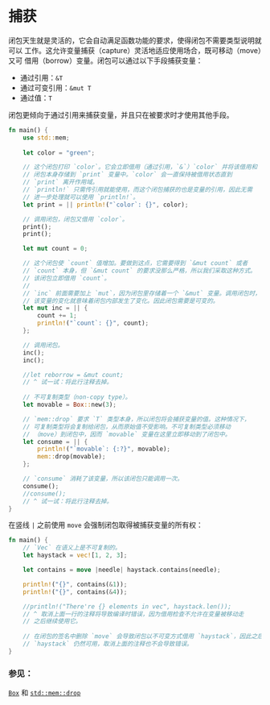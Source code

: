 # 捕获

闭包天生就是灵活的，它会自动满足函数功能的要求，使得闭包不需要类型说明就可以
工作。这允许变量捕获（capture）灵活地适应使用场合，既可移动（move）又可
借用（borrow）变量。闭包可以通过以下手段捕获变量：

* 通过引用：`&T`
* 通过可变引用：`&mut T`
* 通过值：`T`

闭包更倾向于通过引用来捕获变量，并且只在被要求时才使用其他手段。

```rust
fn main() {
    use std::mem;
    
    let color = "green";

    // 这个闭包打印 `color`。它会立即借用（通过引用，`&`）`color` 并将该借用和
    // 闭包本身存储到 `print` 变量中。`color` 会一直保持被借用状态直到
    // `print` 离开作用域。
    // `println!` 只需传引用就能使用，而这个闭包捕获的也是变量的引用，因此无需
    // 进一步处理就可以使用 `println!`。
    let print = || println!("`color`: {}", color);

    // 调用闭包，闭包又借用 `color`。
    print();
    print();

    let mut count = 0;

    // 这个闭包使 `count` 值增加。要做到这点，它需要得到 `&mut count` 或者
    // `count` 本身，但 `&mut count` 的要求没那么严格，所以我们采取这种方式。
    // 该闭包立即借用 `count`。
    //
    // `inc` 前面需要加上 `mut`，因为闭包里存储着一个 `&mut` 变量。调用闭包时，
    // 该变量的变化就意味着闭包内部发生了变化。因此闭包需要是可变的。
    let mut inc = || {
        count += 1;
        println!("`count`: {}", count);
    };

    // 调用闭包。
    inc();
    inc();

    //let reborrow = &mut count;
    // ^ 试一试：将此行注释去掉。
    
    // 不可复制类型（non-copy type）。
    let movable = Box::new(3);

    // `mem::drop` 要求 `T` 类型本身，所以闭包将会捕获变量的值。这种情况下，
    // 可复制类型将会复制给闭包，从而原始值不受影响。不可复制类型必须移动
    // （move）到闭包中，因而 `movable` 变量在这里立即移动到了闭包中。
    let consume = || {
        println!("`movable`: {:?}", movable);
        mem::drop(movable);
    };

    // `consume` 消耗了该变量，所以该闭包只能调用一次。
    consume();
    //consume();
    // ^ 试一试：将此行注释去掉。
}
```

在竖线 `|` 之前使用 `move` 会强制闭包取得被捕获变量的所有权：

```rust
fn main() {
    // `Vec` 在语义上是不可复制的。
    let haystack = vec![1, 2, 3];

    let contains = move |needle| haystack.contains(needle);

    println!("{}", contains(&1));
    println!("{}", contains(&4));

    //println!("There're {} elements in vec", haystack.len());
    // ^ 取消上面一行的注释将导致编译时错误，因为借用检查不允许在变量被移动走
    // 之后继续使用它。
    
    // 在闭包的签名中删除 `move` 会导致闭包以不可变方式借用 `haystack`，因此之后
    // `haystack` 仍然可用，取消上面的注释也不会导致错误。
}
```

### 参见：

[`Box`][box] 和 [`std::mem::drop`][drop]

[box]: rust-tutorial/docs/std/box.md
[drop]: https://doc.rust-lang.org/std/mem/fn.drop.html

